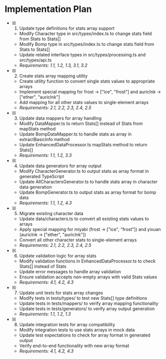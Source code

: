 # Implementation Plan

- [x] 1. Update type definitions for stats array support

  - Modify Character type in src/types/index.ts to change stats field from Stats to Stats[]
  - Modify Bomp type in src/types/index.ts to change stats field from Stats to Stats[]
  - Update related interface types in src/types/processing.ts and src/types/api.ts
  - _Requirements: 1.1, 1.2, 1.3, 3.1, 3.2_

- [x] 2. Create stats array mapping utility

  - Create utility function to convert single stats values to appropriate arrays
  - Implement special mapping for frost → ["ice", "frost"] and auricInk → ["ether", "auricInk"]
  - Add mapping for all other stats values to single-element arrays
  - _Requirements: 2.1, 2.2, 2.3, 2.4, 2.5_

- [x] 3. Update data mappers for array handling

  - Modify DataMapper.ts to return Stats[] instead of Stats from mapStats method
  - Update BompDataMapper.ts to handle stats as array in extractBasicInfo method
  - Update EnhancedDataProcessor.ts mapStats method to return Stats[]
  - _Requirements: 1.1, 1.2, 3.3_

- [x] 4. Update data generators for array output

  - Modify CharacterGenerator.ts to output stats as array format in generated TypeScript
  - Update AllCharactersGenerator.ts to handle stats array in character data generation
  - Update BompGenerator.ts to output stats as array format for bomp data
  - _Requirements: 1.1, 1.2, 4.3_

- [x] 5. Migrate existing character data

  - Update data/characters.ts to convert all existing stats values to arrays
  - Apply special mapping for miyabi (frost → ["ice", "frost"]) and yixuan (auricInk → ["ether", "auricInk"])
  - Convert all other character stats to single-element arrays
  - _Requirements: 2.1, 2.2, 2.3, 2.4, 2.5_

- [x] 6. Update validation logic for array stats

  - Modify validation functions in EnhancedDataProcessor.ts to check Stats[] instead of Stats
  - Update error messages to handle array validation
  - Ensure validation accepts non-empty arrays with valid Stats values
  - _Requirements: 4.1, 4.2, 4.3_

- [x] 7. Update unit tests for stats array changes

  - Modify tests in tests/types/ to test new Stats[] type definitions
  - Update tests in tests/mappers/ to verify array mapping functionality
  - Update tests in tests/generators/ to verify array output generation
  - _Requirements: 1.1, 1.2, 1.3_

- [x] 8. Update integration tests for array compatibility
  - Modify integration tests to use stats arrays in mock data
  - Update test expectations to check for array format in generated output
  - Verify end-to-end functionality with new array format
  - _Requirements: 4.1, 4.2, 4.3_
